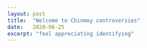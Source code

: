 ```yaml
---
layout: post
title:  "Welcome to Chinmoy controversies"
date:   2020-06-25
excerpt: "feel appreciating identifying"
---
```

